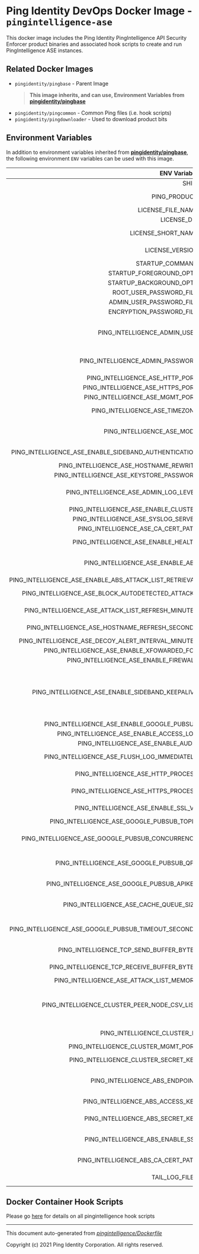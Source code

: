 
# Ping Identity DevOps Docker Image - `pingintelligence-ase`

This docker image includes the Ping Identity PingIntelligence API Security Enforcer product binaries
and associated hook scripts to create and run PingIntelligence ASE instances.

## Related Docker Images
- `pingidentity/pingbase` - Parent Image
	>**This image inherits, and can use, Environment Variables from [pingidentity/pingbase](https://devops.pingidentity.com/docker-images/pingbase/)**
- `pingidentity/pingcommon` - Common Ping files (i.e. hook scripts)
- `pingidentity/pingdownloader` - Used to download product bits

## Environment Variables
In addition to environment variables inherited from **[pingidentity/pingbase](https://devops.pingidentity.com/docker-images/pingbase/)**,
the following environment `ENV` variables can be used with
this image.

| ENV Variable  | Default     | Description
| ------------: | ----------- | ---------------------------------
| SHIM  | ${SHIM}  |
| PING_PRODUCT  | PingIntelligence_ASE  | PingIdentity license version Ping product name
| LICENSE_FILE_NAME  | PingIntelligence.lic  | Name of License File
| LICENSE_DIR  | ${SERVER_ROOT_DIR}/config  |
| LICENSE_SHORT_NAME  | pingintelligence  | Shortname used when retrieving license from License Server
| LICENSE_VERSION  | ${LICENSE_VERSION}  | Version used when retrieving license from License Server
| STARTUP_COMMAND  | ${SERVER_ROOT_DIR}/bin/start_ase.sh  |
| STARTUP_FOREGROUND_OPTS  |   |
| STARTUP_BACKGROUND_OPTS  |   |
| ROOT_USER_PASSWORD_FILE  |   |
| ADMIN_USER_PASSWORD_FILE  |   |
| ENCRYPTION_PASSWORD_FILE  |   |
| PING_INTELLIGENCE_ADMIN_USER  | admin  | PingIntelligence global variables PingIntelligence default administrative user (this should probably not be changed)
| PING_INTELLIGENCE_ADMIN_PASSWORD  | 2FederateM0re  | PingIntelligence default administrative user credentials (this should be changed)
| PING_INTELLIGENCE_ASE_HTTP_PORT  | 8000  | The ASE HTTP listener port
| PING_INTELLIGENCE_ASE_HTTPS_PORT  | 8443  | The ASE HTTPS listener port
| PING_INTELLIGENCE_ASE_MGMT_PORT  | 8010  | the ASE management port
| PING_INTELLIGENCE_ASE_TIMEZONE  | local  | The timezone the ASE container is operating in
| PING_INTELLIGENCE_ASE_MODE  | inline  | Defines running mode for API Security Enforcer (Allowed values are inline or sideband).
| PING_INTELLIGENCE_ASE_ENABLE_SIDEBAND_AUTHENTICATION  | false  | Enable client-side authentication with tokens in sideband mode
| PING_INTELLIGENCE_ASE_HOSTNAME_REWRITE  | false  |
| PING_INTELLIGENCE_ASE_KEYSTORE_PASSWORD  | OBF:AES:sRNp0W7sSi1zrReXeHodKQ:lXcvbBhKZgDTrjQOfOkzR2mpca4bTUcwPAuerMPwvM4  |
| PING_INTELLIGENCE_ASE_ADMIN_LOG_LEVEL  | 4  | For controller.log and balancer.log only 1-5 (FATAL, ERROR, WARNING, INFO, DEBUG)
| PING_INTELLIGENCE_ASE_ENABLE_CLUSTER  | false  | enable cluster
| PING_INTELLIGENCE_ASE_SYSLOG_SERVER  |   | Syslog server
| PING_INTELLIGENCE_ASE_CA_CERT_PATH  |   | Path the to CA certificate
| PING_INTELLIGENCE_ASE_ENABLE_HEALTH  | false  | enable the ASE health check service
| PING_INTELLIGENCE_ASE_ENABLE_ABS  | false  | Set this value to true, to allow API Security Enforcer to send logs to ABS.
| PING_INTELLIGENCE_ASE_ENABLE_ABS_ATTACK_LIST_RETRIEVAL  | false  | Toggle ABS attack list retrieval
| PING_INTELLIGENCE_ASE_BLOCK_AUTODETECTED_ATTACKS  | false  | Toggle whether ASE blocks auto-detected attacks
| PING_INTELLIGENCE_ASE_ATTACK_LIST_REFRESH_MINUTES  | 10  | ABS attack list retieval frequency in minutes
| PING_INTELLIGENCE_ASE_HOSTNAME_REFRESH_SECONDS  | 60  | Hostname refresh interval in seconds
| PING_INTELLIGENCE_ASE_DECOY_ALERT_INTERVAL_MINUTES  | 180  | Alert interval for teh decoy services
| PING_INTELLIGENCE_ASE_ENABLE_XFOWARDED_FOR  | false  | Toggle X-Forwarded-For
| PING_INTELLIGENCE_ASE_ENABLE_FIREWALL  | true  | Toggle ASE Firewall
| PING_INTELLIGENCE_ASE_ENABLE_SIDEBAND_KEEPALIVE  | false  | Enable connection keepalive for requests from gateway to ASE in sideband mode When enabled, ASE sends 'Connection: keep-alive' header in response When disabled, ASE sends 'Connection: close' header in response
| PING_INTELLIGENCE_ASE_ENABLE_GOOGLE_PUBSUB  | false  | Enable Google Pub/Sub
| PING_INTELLIGENCE_ASE_ENABLE_ACCESS_LOG  | true  | Toggle the access log
| PING_INTELLIGENCE_ASE_ENABLE_AUDIT  | false  | Toggle audit logging
| PING_INTELLIGENCE_ASE_FLUSH_LOG_IMMEDIATELY  | true  | Toggle whether logs are flushed to disk immediately
| PING_INTELLIGENCE_ASE_HTTP_PROCESS  | 1  | The number of processes for HTTP requests
| PING_INTELLIGENCE_ASE_HTTPS_PROCESS  | 1  | The number of processes for HTTPS requests
| PING_INTELLIGENCE_ASE_ENABLE_SSL_V3  | false  | Toggle SSLv3 -- this should absolutely stay disabled
| PING_INTELLIGENCE_ASE_GOOGLE_PUBSUB_TOPIC  | /topic/apimetrics  | Google Pub/Sub topic
| PING_INTELLIGENCE_ASE_GOOGLE_PUBSUB_CONCURRENCY  | 1000  | Number of concurrent connections to Google Pub/Sub (Min:1, Max:1024, default: 1000)
| PING_INTELLIGENCE_ASE_GOOGLE_PUBSUB_QPS  | 1000  | Throttle the number of messages published per second. (Min: 1, Max:10000, default:1000)
| PING_INTELLIGENCE_ASE_GOOGLE_PUBSUB_APIKEY  |   | The API key to use to authenticate with Google
| PING_INTELLIGENCE_ASE_CACHE_QUEUE_SIZE  | 300  | Maximum number of messages buffered in memory (Min: 1, Max: 10000, Default: 300)
| PING_INTELLIGENCE_ASE_GOOGLE_PUBSUB_TIMEOUT_SECONDS  | 30  | Timeout in seconds to publish a message to Google Pub/Sub. (Min: 10, Max: 300, Default: 30)
| PING_INTELLIGENCE_TCP_SEND_BUFFER_BYTES  | 212992  | Kernel TCP send buffer size in bytes
| PING_INTELLIGENCE_TCP_RECEIVE_BUFFER_BYTES  | 212992  | enrel TCP receive buffer size in bytes
| PING_INTELLIGENCE_ASE_ATTACK_LIST_MEMORY  | 128MB  |
| PING_INTELLIGENCE_CLUSTER_PEER_NODE_CSV_LIST  |   | a comma-separated list of hostname:cluster_manager_port or IPv4_address:cluster_manager_port the ASE will try to connect to each server peer in the list
| PING_INTELLIGENCE_CLUSTER_ID  | ase_cluster  | The ASE cluster ID -- this must be unique
| PING_INTELLIGENCE_CLUSTER_MGMT_PORT  | 8020  | The ASE cluster management port
| PING_INTELLIGENCE_CLUSTER_SECRET_KEY  | OBF:AES:nPJOh3wXQWK/BOHrtKu3G2SGiAEElOSvOFYEiWfIVSdummoFwSR8rDh2bBnhTDdJ:7LFcqXQlqkW9kldQoFg0nJoLSojnzHDbD3iAy84pT84  | Secret key required to join the cluster
| PING_INTELLIGENCE_ABS_ENDPOINT  |   | a comma-separated list of abs nodes having hostname:port or ipv4:port as an address.
| PING_INTELLIGENCE_ABS_ACCESS_KEY  |   | access key for ase to authenticate with abs node
| PING_INTELLIGENCE_ABS_SECRET_KEY  |   | secret key for ase to authenticate with abs node
| PING_INTELLIGENCE_ABS_ENABLE_SSL  | true  | Setting this value to true will enable encrypted communication with ABS.
| PING_INTELLIGENCE_ABS_CA_CERT_PATH  |   | Configure the location of ABS's trusted CA certificates.
| TAIL_LOG_FILES  |   | Files tailed once container has started
## Docker Container Hook Scripts
Please go [here](https://github.com/pingidentity/pingidentity-devops-getting-started/tree/master/docs/docker-images/pingintelligence/hooks/README.md) for details on all pingintelligence hook scripts

---
This document auto-generated from _[pingintelligence/Dockerfile](https://github.com/pingidentity/pingidentity-docker-builds/blob/master/pingintelligence/Dockerfile)_

Copyright (c) 2021 Ping Identity Corporation. All rights reserved.
